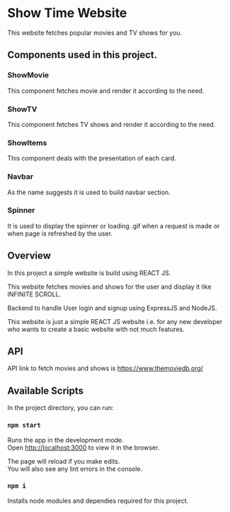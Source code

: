# Show Time Website
This website fetches popular movies and TV shows for you.


## Components used in this project.


### ShowMovie
This component fetches movie and render it according to the need.

### ShowTV
This component fetches TV shows and render it according to the need.

### ShowItems
This component deals with the presentation of each card.

### Navbar
As the name suggests it is used to build navbar section.

### Spinner
It is used to display the spinner or loading .gif when a request is made or when page is refreshed by the user.


## Overview 

In this project a simple website is build using REACT JS. 

This website fetches movies and shows for the user and display it like INFINITE SCROLL.

Backend to handle User login and signup using ExpressJS and NodeJS.

This website is just a simple REACT JS website i.e. for any new developer who wants to create a basic website with not much features. 



## API
API link to fetch movies and shows is https://www.themoviedb.org/

## Available Scripts

In the project directory, you can run:

### `npm start`

Runs the app in the development mode.\
Open [http://localhost:3000](http://localhost:3000) to view it in the browser.

The page will reload if you make edits.\
You will also see any lint errors in the console.

### `npm i`
Installs node modules and dependies required for this project.
